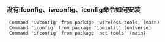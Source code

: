 ### 没有ifconfig、iwconfig、iconfig命令如何安装
```angular2html
 Command 'iwconfig' from package 'wireless-tools' (main)
 Command 'iconfig' from package 'ipmiutil' (universe)
 Command 'ifconfig' from package 'net-tools' (main)

```